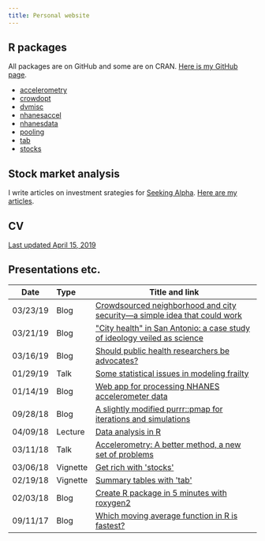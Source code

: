 ```yaml
---
title: Personal website
---
```


## R packages

All packages are on GitHub and some are on CRAN. [Here is my GitHub page](https://github.com/vandomed).

* [accelerometry](https://cran.r-project.org/web/packages/accelerometry/index.html) <br>
* [crowdopt](https://github.com/vandomed/crowdopt) <br>
* [dvmisc](https://cran.r-project.org/web/packages/dvmisc/index.html) <br>
* [nhanesaccel](https://github.com/vandomed/nhanesaccel) <br>
* [nhanesdata](https://github.com/vandomed/nhanesdata) <br>
* [pooling](https://cran.r-project.org/web/packages/pooling/index.html) <br>
* [tab](https://cran.r-project.org/web/packages/tab/index.html) <br>
* [stocks](https://cran.r-project.org/web/packages/stocks/index.html) <br>

## Stock market analysis

I write articles on investment srategies for [Seeking Alpha](https://seekingalpha.com/). [Here are my articles](https://seekingalpha.com/author/dane-van-domelen/articles#articles).

## CV

[Last updated April 15, 2019](https://vandomed.github.io/dane_vandomelen_4_15_19.html)

## Presentations etc.

Date     | Type     | Title and link
---      | :---     | ---
03/23/19 | Blog     | [Crowdsourced neighborhood and city security&mdash;a simple idea that could work](https://medium.com/@vandomed/crowdsourced-neighborhood-and-city-security-a-simple-idea-that-could-work-84957edb69da)
03/21/19 | Blog     | ["City health" in San Antonio: a case study of ideology veiled as science](https://medium.com/@vandomed/city-health-in-san-antonio-a-case-study-of-ideology-veiled-as-science-878fd33ad462)
03/16/19 | Blog     | [Should public health researchers be advocates?](vandomed.github.io/publichealth_advocates.html)
01/29/19 | Talk     | [Some statistical issues in modeling frailty](vandomed.github.io/eba_1_28_19.pdf)
01/14/19 | Blog     | [Web app for processing NHANES accelerometer data](vandomed.github.io/process_nhanes_app.html)
09/28/18 | Blog     | [A slightly modified purrr::pmap for iterations and simulations](https://vandomed.github.io/iterate_9_29_18.html)
04/09/18 | Lecture  | [Data analysis in R](https://vandomed.github.io/analysis_lecture_2018.pdf)
03/11/18 | Talk     | [Accelerometry: A better method, a new set of problems](https://sites.duke.edu/diss2017/files/2017/09/S3B_dane_slides.pdf) 
03/06/18 | Vignette | [Get rich with 'stocks'](https://vandomed.github.io/stocks.html) 
02/19/18 | Vignette | [Summary tables with 'tab'](https://vandomed.github.io/tab.html) 
02/03/18 | Blog     | [Create R package in 5 minutes with roxygen2](https://vandomed.github.io/build_rpackage.html) 
09/11/17 | Blog     | [Which moving average function in R is fastest?](https://vandomed.github.io/moving_averages.html)
